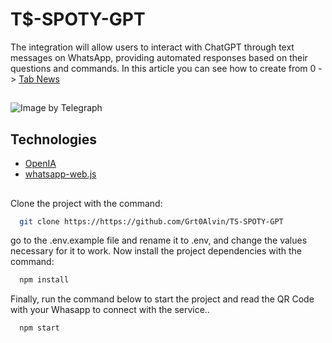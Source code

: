 
# T$-SPOTY-GPT

The integration will allow users to interact with ChatGPT through text messages on WhatsApp, providing automated responses based on their questions and commands. In this article you can see how to create from  0 -> [Tab News](https://telegra.ph/T-SPOTY-GPT-03-23)

##
![Image by Telegraph](https://telegra.ph/file/bbbb927e741241c793143.jpg)

## Technologies

- [OpenIA](https://beta.openai.com/)
- [whatsapp-web.js](https://wwebjs.dev/)

## 

Clone the project with the command:

```bash
  git clone https://https://github.com/Grt0Alvin/TS-SPOTY-GPT
```

go to the .env.example file and rename it to .env, and change the values ​​necessary for it to work. Now install the project dependencies with the command:

```bash
  npm install
```

Finally, run the command below to start the project and read the QR Code with your Whasapp to connect with the service..

```bash
  npm start
```
